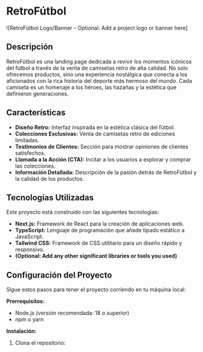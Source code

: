 # RetroFútbol

![RetroFútbol Logo/Banner - Optional: Add a project logo or banner here]

## Descripción

RetroFútbol es una landing page dedicada a revivir los momentos icónicos del fútbol a través de la venta de camisetas retro de alta calidad. No solo ofrecemos productos, sino una experiencia nostálgica que conecta a los aficionados con la rica historia del deporte más hermoso del mundo. Cada camiseta es un homenaje a los héroes, las hazañas y la estética que definieron generaciones.

## Características

*   **Diseño Retro:** Interfaz inspirada en la estética clásica del fútbol.
*   **Colecciones Exclusivas:** Venta de camisetas retro de ediciones limitadas.
*   **Testimonios de Clientes:** Sección para mostrar opiniones de clientes satisfechos.
*   **Llamada a la Acción (CTA):** Incitar a los usuarios a explorar y comprar las colecciones.
*   **Información Detallada:** Descripción de la pasión detrás de RetroFútbol y la calidad de los productos.

## Tecnologías Utilizadas

Este proyecto está construido con las siguientes tecnologías:

*   **Next.js:** Framework de React para la creación de aplicaciones web.
*   **TypeScript:** Lenguaje de programación que añade tipado estático a JavaScript.
*   **Tailwind CSS:** Framework de CSS utilitario para un diseño rápido y responsivo.
*   **(Optional: Add any other significant libraries or tools you used)**

## Configuración del Proyecto

Sigue estos pasos para tener el proyecto corriendo en tu máquina local:

**Prerrequisitos:**

*   Node.js (versión recomendada: 18 o superior)
*   npm o yarn

**Instalación:**

1.  Clona el repositorio:

